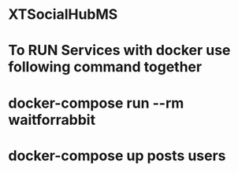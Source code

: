 # XTSocialHubMS

# To RUN Services with docker use following command together

# docker-compose run --rm waitforrabbit

# docker-compose up posts users
